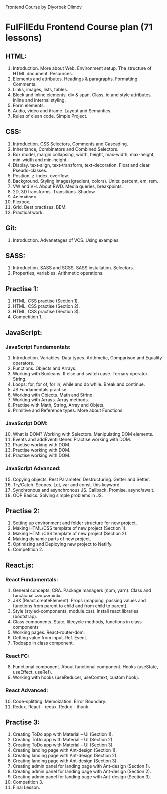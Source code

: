 Frontend Course by Diyorbek Olimov

# FulFilEdu Frontend Course plan (71 lessons)

## HTML:

1. Introduction. More about Web. Environment setup. The structure of HTML document. Resources.
2. Elements and attributes. Headings & paragraphs. Formatting. Comments.
3. Links, images, lists, tables.
4. Block and inline elements. div & span. Class, id and style attributes. Inline and internal styling.
5. Form elements.
6. Audio, video and iframe. Layout and Semantics.
7. Rules of clean code. Simple Project.

## CSS:

1. Introduction. CSS Selectors, Comments and Cascading.
2. Inheritance, Combinators and Combined Selectors.
3. Box model, margin collapsing, width, height, max-width, max-height, min-width and min-height.
4. Display. text-align, text-transform, text-decoration. Float and clear. Pseudo-classes.
5. Position, z-index, overflow.
6. Background. Styling images(gradient, colors). Units: percent, em, rem.
7. VW and VH. About RWD. Media queries, breakpoints.
8. 2D, 3D transforms. Transitions. Shadow.
9. Animations.
10. Flexbox.
11. Grid. Best practises. BEM.
12. Practical work.

## Git:

1. Introduction. Advanetages of VCS. Using examples.

## SASS:

1. Introduction. SASS and SCSS. SASS installation. Selectors.
2. Properties, variables. Arithmetic operations.

## Practise 1:

1. HTML, CSS practise (Section 1).
2. HTML, CSS practise (Section 2).
3. HTML, CSS practise (Section 3).
4. Competition 1.

## JavaScript:

### JavaScript Fundamentals:

1. Introduction. Variables. Data types. Arithmetic, Comparison and Equality operators.
2. Functions. Objects and Arrays.
3. Working with Booleans. If else and switch case. Ternary operator. String.
4. Loops: for, for of, for in, while and do while. Break and continue.
5. JS Fundamentals practise.
6. Working with Objects. Math and String.
7. Working with Arrays. Array methods.
8. Practise with Math, String, Array and Objets.
9. Primitive and Reference types. More about Functions.

### JavaScript DOM:

10. What is DOM? Working with Selectors. Manipulating DOM elements.
11. Events and  addEventlistener. Practise working with DOM.
12. Practise working with DOM.
13. Practise working with DOM.
14. Practise working with DOM.

### JavaScript Advanced:

15. Copying objects. Rest Parameter. Destructuring. Getter and Setter.
16. Try/Catch. Scopes. Let, var and const. this keyword.
17. Synchronous and asynchronous JS. Callback. Promise. async/await.
18. OOP Basics. Solving simple problems in JS.

## Practise 2:

1. Setting up environment and folder structure for new project.
2. Making HTML/CSS template of new project (Section 1).
3. Making HTML/CSS template of new project (Section 2).
4. Making dynamic parts of new project.
5. Optimizing and Deploying new project to Netlify.
6. Competition 2.

## React.js:

### React Fundamentals:

1. General concepts. CRA. Package managers (npm, yarn). Class and functional components.
2. JSX (React.createElement). Props (mapping, passing values and functions from parent to child and from child to parent).
3. Style (styled-components, module.css). Install react libraries (bootstrap).
4. Class components. State, lifecycle methods, functions in class components
5. Working pages. React-router-dom.
6. Getting value from input. Ref. Event.
7. Todoapp in class component.

### React FC:

8. Functional component. About functional component. Hooks (useState, useEffect, useRef).
9. Working with hooks (useReducer, useContext, custom hook).

### React Advanced:

10. Code-splitting. Memoization. Error Boundary.
11. Redux. React – redux. Redux – thunk.

## Practise 3:

1. Creating ToDo app with Material – UI (Section 1).
2. Creating ToDo app with Material – UI (Section 2).
3. Creating ToDo app with Material – UI (Section 3).
4. Creating landing page with Ant-design (Section 1).
5. Creating landing page with Ant-design (Section 2).
6. Creating landing page with Ant-design (Section 3).
7. Creating admin panel for landing page with Ant-design (Section 1).
8. Creating admin panel for landing page with Ant-design (Section 2).
9. Creating admin panel for landing page with Ant-design (Section 3).
10. Competition 3.
11. Final Lesson.
